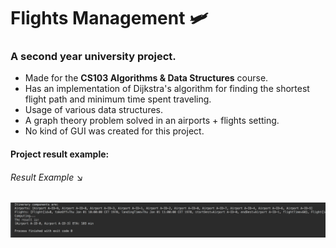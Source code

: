 # Flights Management 🛩
<h3>A second year university project.</h3>

* Made for the <b>CS103 Algorithms & Data Structures</b> course.
* Has an implementation of Dijkstra's algorithm for finding the shortest flight path and minimum time spent traveling.
* Usage of various data structures.
* A graph theory problem solved in an airports + flights setting.
* No kind of GUI was created for this project.
#### Project result example:
<h6>Result Example &#x2198;</h6>
<img src="snapshots/example-1.png" alt="Example 1">



